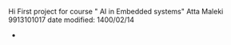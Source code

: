 Hi
First project for course " AI in Embedded systems"
Atta Maleki
9913101017
date modified: 1400/02/14


*

